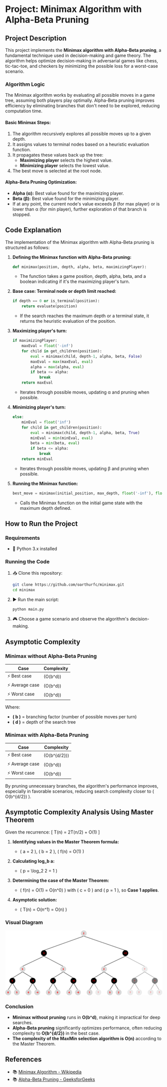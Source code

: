 # Project: Minimax Algorithm with Alpha-Beta Pruning

## Project Description

This project implements the **Minimax algorithm with Alpha-Beta pruning**, a fundamental technique used in decision-making and game theory. The algorithm helps optimize decision-making in adversarial games like chess, tic-tac-toe, and checkers by minimizing the possible loss for a worst-case scenario.

### Algorithm Logic

The Minimax algorithm works by evaluating all possible moves in a game tree, assuming both players play optimally. Alpha-Beta pruning improves efficiency by eliminating branches that don't need to be explored, reducing computation time.

#### **Basic Minimax Steps:**
1. The algorithm recursively explores all possible moves up to a given depth.
2. It assigns values to terminal nodes based on a heuristic evaluation function.
3. It propagates these values back up the tree:
   - **Maximizing player** selects the highest value.
   - **Minimizing player** selects the lowest value.
4. The best move is selected at the root node.

#### **Alpha-Beta Pruning Optimization:**
- **Alpha (α):** Best value found for the maximizing player.
- **Beta (β):** Best value found for the minimizing player.
- If at any point, the current node's value exceeds β (for max player) or is lower than α (for min player), further exploration of that branch is stopped.

## Code Explanation
The implementation of the Minimax algorithm with Alpha-Beta pruning is structured as follows:

1. **Defining the Minimax function with Alpha-Beta pruning:**

   ```python
   def minimax(position, depth, alpha, beta, maximizingPlayer):
   ```

   - The function takes a game position, depth, alpha, beta, and a boolean indicating if it's the maximizing player's turn.

2. **Base case: Terminal node or depth limit reached:**

   ```python
   if depth == 0 or is_terminal(position):
       return evaluate(position)
   ```

   - If the search reaches the maximum depth or a terminal state, it returns the heuristic evaluation of the position.

3. **Maximizing player's turn:**

   ```python
   if maximizingPlayer:
       maxEval = float('-inf')
       for child in get_children(position):
           eval = minimax(child, depth-1, alpha, beta, False)
           maxEval = max(maxEval, eval)
           alpha = max(alpha, eval)
           if beta <= alpha:
               break
       return maxEval
   ```

   - Iterates through possible moves, updating α and pruning when possible.

4. **Minimizing player's turn:**

   ```python
   else:
       minEval = float('inf')
       for child in get_children(position):
           eval = minimax(child, depth-1, alpha, beta, True)
           minEval = min(minEval, eval)
           beta = min(beta, eval)
           if beta <= alpha:
               break
       return minEval
   ```

   - Iterates through possible moves, updating β and pruning when possible.

5. **Running the Minimax function:**

   ```python
   best_move = minimax(initial_position, max_depth, float('-inf'), float('inf'), True)
   ```

   - Calls the Minimax function on the initial game state with the maximum depth defined.

## How to Run the Project

### Requirements

- 🐍 Python 3.x installed

### Running the Code

1. 📥 Clone this repository:
   ```sh
   git clone https://github.com/oarthurfc/minimax.git
   cd minimax
   ```
2. ▶️ Run the main script:
   ```sh
   python main.py
   ```
3. 🎮 Choose a game scenario and observe the algorithm's decision-making.

## Asymptotic Complexity

### **Minimax without Alpha-Beta Pruning**

| Case         | Complexity      |
|-------------|----------------|
| ⚡ Best case | \(O(b^d)\)       |
| ⚡ Average case | \(O(b^d)\) |
| ⚡ Worst case | \(O(b^d)\) |

Where:
- **\( b \)** = branching factor (number of possible moves per turn)
- **\( d \)** = depth of the search tree

### **Minimax with Alpha-Beta Pruning**

| Case         | Complexity      |
|-------------|----------------|
| ⚡ Best case | \(O(b^{d/2})\) |
| ⚡ Average case | \(O(b^d)\) |
| ⚡ Worst case | \(O(b^d)\) |

By pruning unnecessary branches, the algorithm's performance improves, especially in favorable scenarios, reducing search complexity closer to \( O(b^{d/2}) \).

## Asymptotic Complexity Analysis Using Master Theorem

Given the recurrence:
\[
T(n) = 2T(n/2) + O(1)
\]

1. **Identifying values in the Master Theorem formula:**
   - \( a = 2 \), \( b = 2 \), \( f(n) = O(1) \)

2. **Calculating log_b a:**
   - \( p = \log_2 2 = 1 \)

3. **Determining the case of the Master Theorem:**
   - \( f(n) = O(1) = O(n^0) \) with \( c = 0 \) and \( p = 1 \), so **Case 1 applies**.

4. **Asymptotic solution:**
   - \( T(n) = O(n^1) = O(n) \)

### **Visual Diagram**
![Visual diagram](diagrama-visual-1.png)


### **Conclusion**

- **Minimax without pruning** runs in **O(b^d)**, making it impractical for deep searches.
- **Alpha-Beta pruning** significantly optimizes performance, often reducing complexity to **O(b^{d/2})** in the best case.
- **The complexity of the MaxMin selection algorithm is O(n)** according to the Master Theorem.

## References

- 📚 [Minimax Algorithm - Wikipedia](https://en.wikipedia.org/wiki/Minimax)
- 📚 [Alpha-Beta Pruning - GeeksforGeeks](https://www.geeksforgeeks.org/minimax-algorithm-in-game-theory-set-4-alpha-beta-pruning/)

